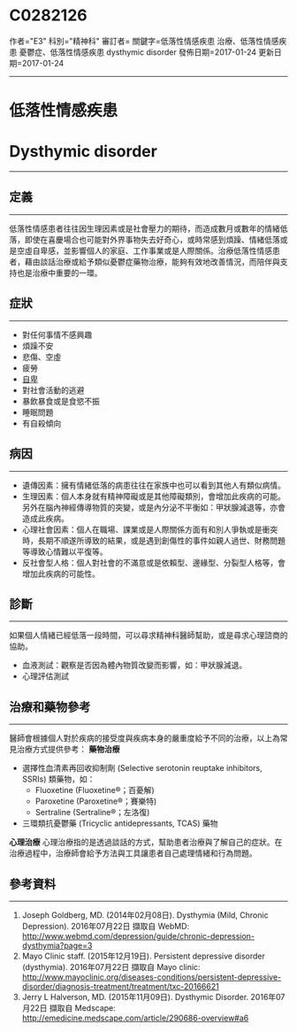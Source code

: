 # C0282126
作者="E3"
科別="精神科"
審訂者=
關鍵字=低落性情感疾患 治療、低落性情感疾患 憂鬱症、低落性情感疾患 dysthymic disorder
發佈日期=2017-01-24
更新日期=2017-01-24

----------
# 低落性情感疾患
# Dysthymic disorder
----------
## 定義
----------

低落性情感患者往往因生理因素或是社會壓力的期待，而造成數月或數年的情緒低落，即使在喜慶場合也可能對外界事物失去好奇心，或時常感到煩躁、情緒低落或是空虛自卑感，並影響個人的家庭、工作事業或是人際關係。治療低落性情感患者，藉由談話治療或給予類似憂鬱症藥物治療，能夠有效地改善情況，而陪伴與支持也是治療中重要的一環。

## 症狀
----------
- 對任何事情不感興趣
- 煩躁不安
- 悲傷、空虛
- 疲勞
- [自卑](C0679136)
- 對社會活動的逃避
- 暴飲暴食或是食慾不振
- 睡眠問題
- 有自殺傾向
## 病因
----------
- 遺傳因素：擁有情緒低落的病患往往在家族中也可以看到其他人有類似病情。
- 生理因素：個人本身就有精神障礙或是其他障礙類別，會增加此疾病的可能。另外在腦內神經傳導物質的突變，或是內分泌不平衡如：甲狀腺減退等，亦會造成此疾病。
- 心理社會因素：個人在職場、課業或是人際關係方面有和別人爭執或是衝突時，長期不順遂所導致的結果，或是遇到創傷性的事件如親人過世、財務問題等導致心情難以平復等。
- 反社會型人格：個人對社會的不滿意或是依賴型、邊緣型、分裂型人格等，會增加此疾病的可能性。 
## 診斷
----------

如果個人情緒已經低落一段時間，可以尋求精神科醫師幫助，或是尋求心理諮商的協助。

- 血液測試：觀察是否因為體內物質改變而影響，如：甲狀腺減退。
- 心理評估測試
## 治療和藥物參考
----------

醫師會根據個人對於疾病的接受度與疾病本身的嚴重度給予不同的治療，以上為常見治療方式提供參考：
**藥物治療**

- 選擇性血清素再回收抑制劑 (Selective serotonin reuptake inhibitors, SSRIs) 類藥物，如：
  - Fluoxetine (Fluoxetine®；百憂解)
  - Paroxetine (Paroxetine®；賽樂特)
  - Sertraline (Sertraline®；左洛復)
- 三環類抗憂鬱藥 (Tricyclic antidepressants, TCAS) 藥物

**心理治療**
心理治療指的是透過談話的方式，幫助患者治療與了解自己的症狀。在治療過程中，治療師會給予方法與工具讓患者自己處理情緒和行為問題。

## 參考資料
----------
1.  Joseph Goldberg, MD. (2014年02月08日). Dysthymia (Mild, Chronic Depression). 2016年07月22日 擷取自 WebMD: 
  http://www.webmd.com/depression/guide/chronic-depression-dysthymia?page=3
2. Mayo Clinic staff. (2015年12月19日). Persistent depressive disorder (dysthymia). 2016年07月22日 擷取自 Mayo clinic: 
  http://www.mayoclinic.org/diseases-conditions/persistent-depressive-disorder/diagnosis-treatment/treatment/txc-20166621
3. Jerry L Halverson, MD. (2015年11月09日). Dysthymic Disorder. 2016年07月22日 擷取自 Medscape: 
  http://emedicine.medscape.com/article/290686-overview#a6

